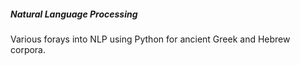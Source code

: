 <h5> Natural Language Processing </h5>

<p> Various forays into NLP using Python for ancient Greek and Hebrew corpora.  </p>
